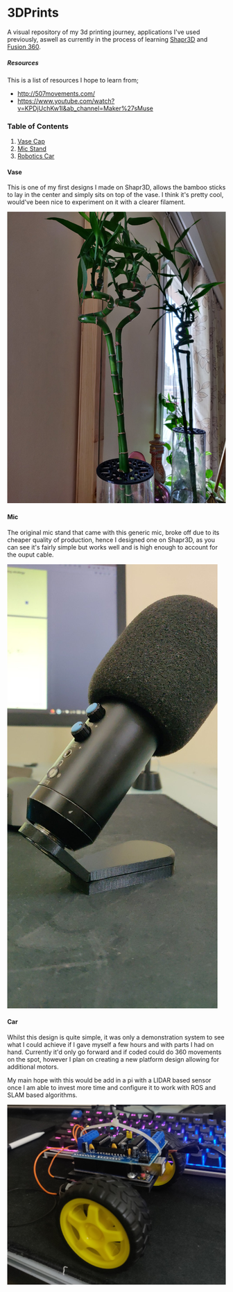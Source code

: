 # 3DPrints
A visual repository of my 3d printing journey, applications I've used previously, aswell as currently in the process of learning [Shapr3D](https://www.shapr3d.com/) and [Fusion 360](https://www.autodesk.com/products/fusion-360/overview). 

##### Resources 
This is a list of resources I hope to learn from; 
- http://507movements.com/
- https://www.youtube.com/watch?v=KPDjUchKw1I&ab_channel=Maker%27sMuse


### Table of Contents
1. [Vase Cap](#Vase)
2. [Mic Stand](#Mic)
3. [Robotics Car](#Car)

#### Vase
This is one of my first designs I made on Shapr3D, allows the bamboo sticks to lay in the center and simply sits on top of the vase. I think it's pretty cool, would've been nice to experiment on it with a clearer filament.

![Vase](images/Vase/image1.jpg)

#### Mic 
The original mic stand that came with this generic mic, broke off due to its cheaper quality of production, hence I designed one on Shapr3D, as you can see it's fairly simple but works well and is high enough to account for the ouput cable.

![Microphone Stand](images/micstand/stand.jpg)

#### Car
Whilst this design is quite simple, it was only a demonstration system to see what I could achieve if I gave myself a few hours and with parts I had on hand. Currently it'd only go forward and if coded could do 360 movements on the spot, however I plan on creating a new platform design allowing for additional motors.

My main hope with this would be add in a pi with a LIDAR based sensor once I am able to invest more time and configure it to work with ROS and SLAM based algorithms.  

![car](images/Robotics/Car/car.jpg)
